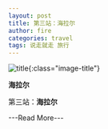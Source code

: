 ```yaml
---
layout: post
title: 第三站：海拉尔
author: fire
categories: travel 
tags: 说走就走 旅行
---
```


![title](http://image.sideproject.cn/title/title_012.jpg){:class="image-title"}

**海拉尔**

第三站：**海拉尔**


---Read More---

